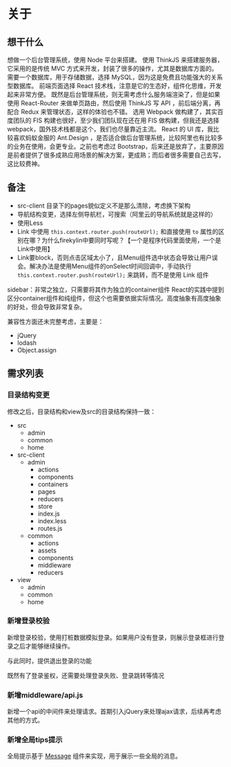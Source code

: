 关于
===

## 想干什么
想做一个后台管理系统，使用 Node 平台来搭建。
使用 ThinkJS 来搭建服务器，它采用的是传统 MVC 方式来开发，封装了很多的操作，尤其是数据库方面的。
需要一个数据库，用于存储数据，选择 MySQL，因为这是免费且功能强大的关系型数据库。
前端页面选择 React 技术栈，注意是它的生态好，组件化思维，开发起来非常方便。
既然是后台管理系统，则无需考虑什么服务端渲染了，但是如果使用 React-Router 来做单页路由，然后使用 ThinkJS 写 API ，前后端分离，再配合 Redux 来管理状态，这样的体验也不错。
选用 Webpack 做构建了，其实百度团队的 FIS 构建也很好，至少我们团队现在还在用 FIS 做构建，但我还是选择 webpack，国外技术栈都是这个，我们也尽量靠近主流。
React 的 UI 库，我比较喜欢蚂蚁金服的 Ant.Design ，是否适合做后台管理系统，比较阿里也有比较多的业务在使用，会更专业。之前也考虑过 Bootstrap，后来还是放弃了，主要原因是前者提供了很多成熟应用场景的解决方案，更成熟；而后者很多需要自己去写，这比较费神。

## 备注
- src-client 目录下的pages貌似定义不是那么清除，考虑换下架构
- 导航结构变更，选择左侧导航栏，可搜索（阿里云的导航系统就是这样的）
- 使用Less
- Link 中使用 `this.context.router.push(routeUrl);` 和直接使用 `to` 属性的区别在哪？为什么firekylin中要同时写呢？【一个是程序代码里面使用，一个是Link中使用】
- Link要block，否则点击区域太小了，且Menu组件选中状态会导致让用户误会。解决办法是使用Menu组件的onSelect时间回调中，手动执行 `this.context.router.push(routeUrl);` 来跳转，而不是使用 Link 组件

sidebar：非常之独立，只需要将其作为独立的container组件
React的实践中提到区分container组件和纯组件，但这个也需要依据实际情况。高度抽象有高度抽象的好处，但会导致非常复杂。

兼容性方面还未完整考虑，主要是：

- jQuery
- lodash
- Object.assign

## 需求列表

### 目录结构变更
修改之后，目录结构和view及src的目录结构保持一致：

- src
  - admin
  - common
  - home
- src-client
  - admin
    - actions
    - components
    - containers
    - pages
    - reducers
    - store
    - index.js
    - index.less
    - routes.js
  - common
    - actions
    - assets
    - components
    - middleware
    - reducers
- view
  - admin
  - common
  - home

### 新增登录校验
新增登录校验，使用打桩数据模拟登录。如果用户没有登录，则展示登录框进行登录之后才能够继续操作。

与此同时，提供退出登录的功能

既然有了登录鉴权，还需要处理登录失败、登录跳转等情况

### 新增middleware/api.js
新增一个api的中间件来处理请求。首期引入jQuery来处理ajax请求，后续再考虑其他的方式。

### 新增全局tips提示
全局提示基于 [Message](https://ant.design/components/message/) 组件来实现，用于展示一些全局的消息。